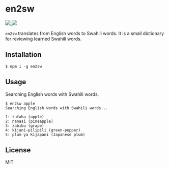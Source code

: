 # en2sw

<p align="left">
  <a href="https://npm.im/en2sw">
    <img src="https://badgen.net/npm/v/en2sw">
  </a>
  <a href="https://github.com/tommykw/en2sw/actions?workflow=CI">
    <img src="https://github.com/tommykw/en2sw/workflows/CI/badge.svg">
  </a>
</p>

`en2sw` translates from English words to Swahili words. It is a small dictionary for reviewing learned Swahili words.

## Installation

```
$ npm i -g en2sw
```

## Usage

Searching English words with Swahili words.

```
$ en2sw apple
Searching English words with Swahili words...

1: tufaha (apple)
2: nanasi (pineapple)
3: zabibu (grape)
4: kijani-pilipili (green-pepper)
5: plum ya Kijapani (Japanese plum)
```

## License

MIT

